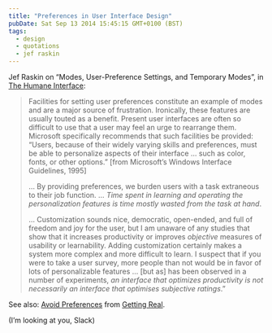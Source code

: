 ```yaml
---
title: "Preferences in User Interface Design"
pubDate: Sat Sep 13 2014 15:45:15 GMT+0100 (BST)
tags:
  - design
  - quotations
  - jef raskin
---
```


<p>Jef Raskin on &#x201C;Modes, User-Preference Settings, and Temporary Modes&#x201D;, in <a href="http://www.amazon.co.uk/The-Humane-Interface-Directions-Interactive/dp/0201379376">The Humane Interface</a>:</p>

<blockquote>
<p>Facilities for setting user preferences constitute an example of modes and are a major source of frustration. Ironically, these features are usually touted as a benefit. Present user interfaces are often so difficult to use that a user may feel an urge to rearrange them. Microsoft specifically recommends that such facilities be provided: &#x201C;Users, because of their widely varying skills and preferences, must be able to personalize aspects of their interface &#x2026; such as color, fonts, or other options.&#x201D; [from Microsoft&#x2019;s Windows Interface Guidelines, 1995] </p>
<p>&#x2026; By providing preferences, we burden users with a task extraneous to their job function. &#x2026; <em>Time spent in learning and operating the personalization features is time mostly wasted from the task at hand</em>.</p><p>&#x2026; Customization sounds nice, democratic, open-ended, and full of freedom and joy for the user, but I am unaware of any studies that show that it increases productivity or improves <em>objective</em> measures of usability or learnability. Adding customization certainly makes a system more complex and more difficult to learn. I suspect that if you were to take a user survey, more people than not would be in favor of lots of personalizable features &#x2026; [but as] has been observed in a number of experiments, <em>an interface that optimizes productivity is not necessarily an interface that optimises subjective ratings</em>.&#x201D;</p>
</blockquote>

<p>See also: <a href="https://gettingreal.37signals.com/ch06_Avoid_Preferences.php">Avoid Preferences</a> from <a href="https://gettingreal.37signals.com/toc.php">Getting Real</a>.</p>

<p>(I&#x2019;m looking at you, Slack)</p>

